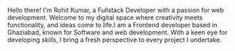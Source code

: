 Hello there! I'm Rohit Kumar, a Fullstack Developer with a passion for web development. Welcome to my digital space where creativity meets functionality, and ideas come to life.I am a Frontend developer based in Ghaziabad, known for Software and web development. With a keen eye for developing skills, I bring a fresh perspective to every project I undertake.
